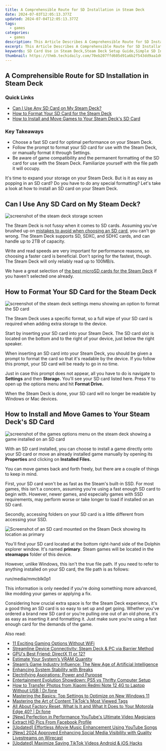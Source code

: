 ```yaml
---
title: A Comprehensible Route for SD Installation in Steam Deck
date: 2024-07-03T12:05:13.377Z
updated: 2024-07-04T12:05:13.377Z
tags:
  - games
categories:
  - games
description: This Article Describes A Comprehensible Route for SD Installation in Steam Deck
excerpt: This Article Describes A Comprehensible Route for SD Installation in Steam Deck
keywords: SD Card Use in Steam Deck,Steam Deck Setup Guide,Simple SD Installer Steps,Deck Installing Process,Steam Deck SD Integration,Easy SD Installation Method,Stream Deck Configuration Tips
thumbnail: https://thmb.techidaily.com/70eb207ffd605d91a6b2f543dd9aa1d6c7a04729ab3e1a2ee11529aec8f103fd.png
---
```


## A Comprehensible Route for SD Installation in Steam Deck

### Quick Links

* [Can I Use Any SD Card on My Steam Deck?](#can-i-use-any-sd-card-on-my-steam-deck)
* [How to Format Your SD Card for the Steam Deck](#how-to-format-your-sd-card-for-the-steam-deck)
* [How to Install and Move Games to Your Steam Deck's SD Card](#how-to-install-and-move-games-to-your-steam-deck-39-s-sd-card)

### Key Takeaways

* Choose a fast SD card for optimal performance on your Steam Deck.
* Follow the prompt to format your SD card for use with the Steam Deck, or manually format it through Settings.
* Be aware of game compatibility and the permanent formatting of the SD card for use with the Steam Deck. Familiarize yourself with the file path it will occupy.

 It's time to expand your storage on your Steam Deck. But is it as easy as popping in an SD card? Do you have to do any special formatting? Let's take a look at how to install an SD card on your Steam Deck.

## Can I Use Any SD Card on My Steam Deck?

![screenshot of the steam deck storage screen](https://static1.makeuseofimages.com/wordpress/wp-content/uploads/2023/12/screenshot_of_steam_deck_storage_screen.jpg)

 The Steam Deck is not fussy when it comes to SD cards. Assuming you've brushed up on [mistakes to avoid when choosing an SD card](https://www.makeuseof.com/tag/5-mistakes-avoid-buying-next-microsd-card/), you can't go wrong. The Steam Deck supports SD, SDXC, and SDHC cards, and can handle up to 2TB of capacity.

 Write and read speeds are very important for performance reasons, so choosing a faster card is beneficial. Don't spring for the fastest, though. The Steam Deck will only reliably read up to 100MB/s.

 We have a great selection of [the best microSD cards for the Steam Deck](https://www.makeuseof.com/best-microsd-cards-steam-deck/) if you haven't selected one already.

## How to Format Your SD Card for the Steam Deck

![screenshot of the steam deck settings menu showing an option to format the SD card](https://static1.makeuseofimages.com/wordpress/wp-content/uploads/2023/12/screenshot_of_steam_deck_sd_format_option.jpg)

 The Steam Deck uses a specific format, so a full wipe of your SD card is required when adding extra storage to the device.

 Start by inserting your SD card into your Steam Deck. The SD card slot is located on the bottom and to the right of your device, just below the right speaker.

 When inserting an SD card into your Steam Deck, you should be given a prompt to format the card so that it's readable by the device. If you follow this prompt, your SD card will be ready to go in no time.

 Just in case this prompt does not appear, all you have to do is navigate to **Settings** and then **Storage.** You'll see your SD card listed here. Press Y to open up the options menu and hit **Format Drive.**

 When the Steam Deck is done, your SD card will no longer be readable by Windows or Mac devices.

## How to Install and Move Games to Your Steam Deck's SD Card

![screenshot of the games options menu on the steam deck showing a game installed on an SD card](https://static1.makeuseofimages.com/wordpress/wp-content/uploads/2023/12/screenshot_of_steam_deck_game_options_sd_card.jpg)

 With an SD card installed, you can choose to install a game directly onto your SD card or move an already installed game manually by opening its **Properties** and clicking on **Installed Files.**

 You can move games back and forth freely, but there are a couple of things to keep in mind.

 First, your SD card won't be as fast as the Steam's built-in SSD. For most games, this isn't a concern, assuming you're using a fast enough SD card to begin with. However, newer games, and especially games with SSD requirements, may perform worse or take longer to load if installed on an SD card.

 Secondly, accessing folders on your SD card is a little different from accessing your SSD.

![Screenshot of an SD card mounted on the Steam Deck showing its location as primary](https://static1.makeuseofimages.com/wordpress/wp-content/uploads/2023/12/screenshot_of_primary_sd_card_location_on_steam_deck.jpg)

 You'll find your SD card located at the bottom right-hand side of the Dolphin explorer window. It's named **primary**. Steam games will be located in the **steamapps** folder of this device.

 However, unlike Windows, this isn't the true file path. If you need to refer to anything installed on your SD card, the file path is as follows:

run/media/mmcblk0p1

 This information is only needed if you're doing something more advanced, like modding your games or applying a fix.

 Considering how crucial extra space is for the Steam Deck experience, it's a good thing an SD card is so easy to set up and get going. Whether you've ordered a brand new SD card or you're pulling one out of an old phone, it's as easy as inserting it and formatting it. Just make sure you're using a fast enough card for the demands of the game.


<ins class="adsbygoogle"
     style="display:block"
     data-ad-format="autorelaxed"
     data-ad-client="ca-pub-7571918770474297"
     data-ad-slot="1223367746"></ins>



<ins class="adsbygoogle"
     style="display:block"
     data-ad-client="ca-pub-7571918770474297"
     data-ad-slot="8358498916"
     data-ad-format="auto"
     data-full-width-responsive="true"></ins>

<span class="atpl-alsoreadstyle">Also read:</span>
<div><ul>
<li><a href="https://games-able.techidaily.com/11-exciting-gaming-options-without-wifi/"><u>11 Exciting Gaming Options Without WiFi</u></a></li>
<li><a href="https://games-able.techidaily.com/streamline-device-connectivity-steam-deck-and-pc-via-barrier-method/"><u>Streamline Device Connectivity: Steam Deck & PC via Barrier Method</u></a></li>
<li><a href="https://games-able.techidaily.com/gpus-best-friend-directx-11-or-12/"><u>GPU's Best Friend: DirectX 11 or 12?</u></a></li>
<li><a href="https://games-able.techidaily.com/estimate-your-systems-vram-quantity/"><u>Estimate Your System’s VRAM Quantity</u></a></li>
<li><a href="https://games-able.techidaily.com/steams-game-industry-influence-the-new-age-of-artificial-intelligence/"><u>Steam’s Game Industry Influence: The New Age of Artificial Intelligence</u></a></li>
<li><a href="https://games-able.techidaily.com/enhancing-system-stability-with-breaks/"><u>Enhancing System Stability with Breaks</u></a></li>
<li><a href="https://games-able.techidaily.com/electrifying-aspirations-power-and-purpose/"><u>Electrifying Aspirations: Power and Purpose</u></a></li>
<li><a href="https://games-able.techidaily.com/entertainment-evolution-showdown-ps5-vs-thrifty-computer-setup/"><u>Entertainment Evolution Showdown: PS5 vs Thrifty Computer Setup</u></a></li>
<li><a href="https://android-transfer.techidaily.com/how-to-transfer-photos-from-xiaomi-redmi-note-12-4g-to-laptop-without-usb-drfone-by-drfone-transfer-from-android-transfer-from-android/"><u>How to Transfer Photos from Xiaomi Redmi Note 12 4G to Laptop Without USB | Dr.fone</u></a></li>
<li><a href="https://windows11.techidaily.com/mastering-the-basics-top-settings-to-optimize-on-new-windows-11/"><u>Mastering the Basics: Top Settings to Optimize on New Windows 11</u></a></li>
<li><a href="https://tiktok-video-files.techidaily.com/mastering-the-art-of-content-tiktoks-most-viewed-tags/"><u>Mastering the Art of Content  TikTok's Most Viewed Tags</u></a></li>
<li><a href="https://phone-solutions.techidaily.com/all-about-factory-reset-what-is-it-and-what-it-does-to-your-motorola-edge-40-drfone-by-drfone-reset-android-reset-android/"><u>All About Factory Reset, What Is It and What It Does to Your Motorola Edge 40? | Dr.fone</u></a></li>
<li><a href="https://youtube-help.techidaily.com/new-perfection-in-performance-youtubes-ultimate-video-magicians/"><u>[New] Perfection in Performance  YouTube's Ultimate Video Magicians</u></a></li>
<li><a href="https://facebook-video-recording.techidaily.com/extract-hd-pics-from-facebook-profile/"><u>Extract HD Pics From Facebook Profile</u></a></li>
<li><a href="https://youtube-videos.techidaily.com/updated-effortless-imovie-music-enhancement-using-youtube-songs/"><u>[Updated] Effortless iMovie Music Enhancement Using YouTube Songs</u></a></li>
<li><a href="https://facebook-video-recording.techidaily.com/new-2024-approved-enhancing-social-media-visibility-with-quality-livestreams-on-wirecast/"><u>[New] 2024 Approved  Enhancing Social Media Visibility with Quality Livestreams on Wirecast</u></a></li>
<li><a href="https://tiktok-videos.techidaily.com/updated-maximize-saving-tiktok-videos-android-and-ios-hacks/"><u>[Updated] Maximize Saving TikTok Videos  Android & iOS Hacks</u></a></li>
</ul></div>

